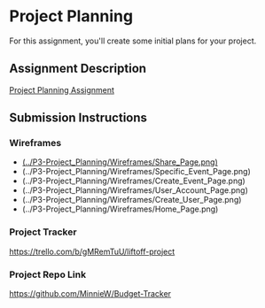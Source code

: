 # Project Planning
For this assignment, you'll create some initial plans for your project.

## Assignment Description
[Project Planning Assignment](https://education.launchcode.org/liftoff/modules/assignments/project-planning)

## Submission Instructions

### Wireframes

- [(../P3-Project_Planning/Wireframes/Share_Page.png)](url)
- (../P3-Project_Planning/Wireframes/Specific_Event_Page.png)
- (../P3-Project_Planning/Wireframes/Create_Event_Page.png)
- (../P3-Project_Planning/Wireframes/User_Account_Page.png)
- (../P3-Project_Planning/Wireframes/Create_User_Page.png)
- (../P3-Project_Planning/Wireframes/Home_Page.png)


### Project Tracker

https://trello.com/b/gMRemTuU/liftoff-project

### Project Repo Link

https://github.com/MinnieW/Budget-Tracker
